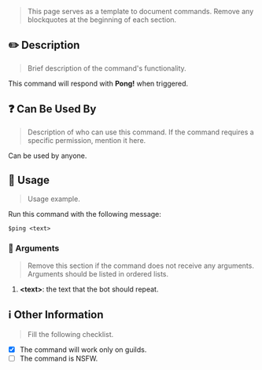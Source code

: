 > This page serves as a template to document commands. Remove any blockquotes at the beginning of each section.

## :pencil2: Description

> Brief description of the command's functionality.

This command will respond with **Pong!** when triggered.

## :question: Can Be Used By

> Description of who can use this command. If the command requires a specific permission, mention it here.

Can be used by anyone.

## :balloon: Usage

> Usage example.

Run this command with the following message:

``` text
$ping <text>
```

### :pushpin: Arguments

> Remove this section if the command does not receive any arguments. Arguments should be listed in ordered lists.

1. **\<text\>**: the text that the bot should repeat.

## :information_source: Other Information

> Fill the following checklist.

* [x] The command will work only on guilds.
* [ ] The command is NSFW.
